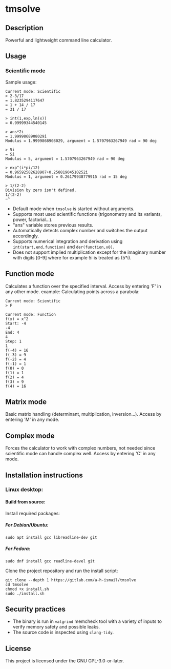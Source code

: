 # tmsolve
## Description
Powerful and lightweight command line calculator.

## Usage
### Scientific mode
Sample usage:
```
Current mode: Scientific
> 2-3/17
= 1.8235294117647
= 1 + 14 / 17
= 31 / 17

> int(1,exp,ln(x))
= 0.99999344540145

> ans*2i
= 1.9999868908029i
Modulus = 1.9999868908029, argument = 1.5707963267949 rad = 90 deg

> 5i
= 5i
Modulus = 5, argument = 1.5707963267949 rad = 90 deg

> exp^(i*pi/12)
= 0.96592582628907+0.25881904510252i
Modulus = 1, argument = 0.26179938779915 rad = 15 deg

> 1/(2-2)
Division by zero isn't defined.
1/(2-2)
~^
```

- Default mode when `tmsolve` is started without arguments.
- Supports most used scientific functions (trigonometry and its variants, power, factorial...).
- "ans" variable stores previous results.
- Automatically detects complex number and switches the output accordingly.
- Supports numerical integration and derivation using `int(start,end,function)` and `der(function,x0)`.
- Does not support implied multiplication except for the imaginary number with digits [0-9] where for example 5i is treated as (5*i).

## Function mode
Calculates a function over the specified interval. Access by entering 'F' in any other mode.
example: Calculating points across a parabola:
```
Current mode: Scientific
> F

Current mode: Function
f(x) = x^2
Start: -4
-4
End: 4
4
Step: 1
1
f(-4) = 16
f(-3) = 9
f(-2) = 4
f(-1) = 1
f(0) = 0
f(1) = 1
f(2) = 4
f(3) = 9
f(4) = 16
```

## Matrix mode
Basic matrix handling (determinant, multiplication, inversion...). Access by entering 'M' in any mode.

## Complex mode
Forces the calculator to work with complex numbers, not needed since scientific mode can handle complex well. Access by entering 'C' in any mode.

## Installation instructions
### Linux desktop:
#### Build from source:
Install required packages:
##### For Debian/Ubuntu:
`sudo apt install gcc libreadline-dev git`

##### For Fedora:
`sudo dnf install gcc readline-devel git`


Clone the project repository and run the install script:
```
git clone --depth 1 https://gitlab.com/a-h-ismail/tmsolve
cd tmsolve
chmod +x install.sh
sudo ./install.sh
```

## Security practices
- The binary is run in `valgrind` memcheck tool with a variety of inputs to verify memory safety and possible leaks.
- The source code is inspected using `clang-tidy`.

## License
This project is licensed under the GNU GPL-3.0-or-later.